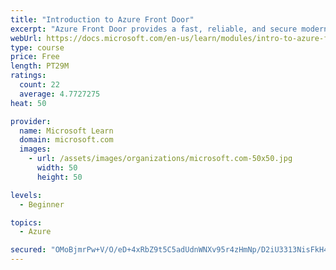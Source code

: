```yaml
---
title: "Introduction to Azure Front Door"
excerpt: "Azure Front Door provides a fast, reliable, and secure modern cloud content delivery network, integrated with intelligent threat protection."
webUrl: https://docs.microsoft.com/en-us/learn/modules/intro-to-azure-front-door/
type: course
price: Free
length: PT29M
ratings:
  count: 22
  average: 4.7727275
heat: 50

provider:
  name: Microsoft Learn
  domain: microsoft.com
  images:
    - url: /assets/images/organizations/microsoft.com-50x50.jpg
      width: 50
      height: 50

levels:
  - Beginner

topics:
  - Azure

secured: "OMoBjmrPw+V/O/eD+4xRbZ9t5C5adUdnWNXv95r4zHmNp/D2iU3313NisFkH4e8dp9J2G0L+EHbkTqhwXczxor2P7GG0GbcQrOfSmSaRBz9hAksefPF96MR2VlZgVDM+kocAU5d4itNwIQ5+RjpNB1mDxegLu03HGIlV/Ovw3iNqDc5X26V1vKyUoqiB4IrHpdUhE1XvbQOa37LTDgjSDrXBF2YFlZrd1zhBgIpIl0QvWGGsMKlIr/oj61FEGg73UDATRd06uG0J6XPjFP2LYE07CnnC1Z1zj4xJplNuH9GR+7W91yVP6diQlkj8Aw3QIv3YA0Vjjzf1ViNfoUtPkPwqYIq67/3R9UkqOPWI2NP966+albDHmel2LItlXUhxLh35fnKHahQJd9xkcDUCsZ4/Ejn77svZ054IQcr82LQ=;7sMuUeQSJrUHH+8bbf44mQ=="
---
```


